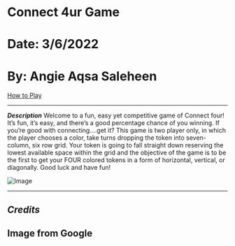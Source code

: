 # Connect 4ur Game


# Date: 3/6/2022

#  By: Angie Aqsa Saleheen

[How to Play](https://mathworld.wolfram.com/Connect-Four.html)

***

***Description***
Welcome to a fun, easy yet competitive game of Connect four! It’s fun, it’s easy, and there’s a good percentage chance of you winning. If you’re good with connecting….get it? 
This game is two player only, in which the player chooses a color, take turns dropping the token into seven-column, six row grid. Your token is going to fall straight down reserving the lowest available space within the grid and the objective of the game is to be the first to get your FOUR colored tokens in a form of horizontal, vertical, or diagonally. 
Good luck and have fun!



![Image](https://www.helpfulgames.com/bilder/spel/4-i-rad.png)

***


## ***Credits***

## Image from Google
